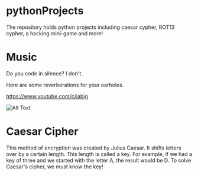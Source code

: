 # pythonProjects
The repository holds python projects including caesar cypher, ROT13 cypher, a hacking mini-game and more!

# Music
Do you code in silence? I don't.

Here are some reverberations for your earholes.

https://www.youtube.com/c/jabig

![Alt Text](https://media.giphy.com/media/15wC7XdIXN5q8o6fr9/giphy-downsized-large.gif)

# Caesar Cipher
This method of encryption was created by Julius Caesar. It shifts letters over by a certain length. This length is called a key.
For example, if we had a key of three and we started with the letter A, the result would be D.
To solve Caesar's cipher, we must know the key!